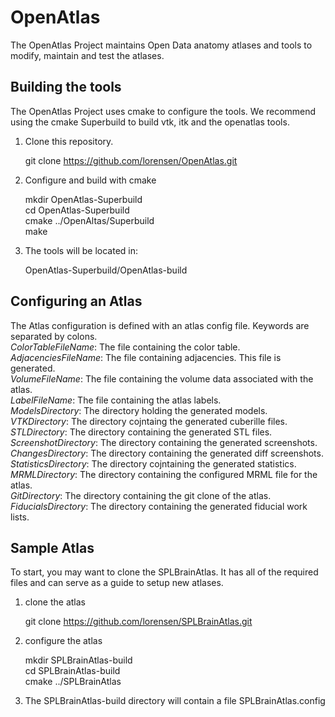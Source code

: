 OpenAtlas
=========

The OpenAtlas Project maintains Open Data anatomy atlases and tools to modify, maintain and test the atlases.

## Building the tools
The OpenAtlas Project uses cmake to configure the tools. We recommend using the cmake Superbuild to build vtk, itk and the openatlas tools.

1. Clone this repository.

   git clone https://github.com/lorensen/OpenAtlas.git  

2. Configure and build with cmake

   mkdir OpenAtlas-Superbuild  
   cd OpenAtlas-Superbuild  
   cmake ../OpenAltas/Superbuild  
   make  

3. The tools will be located in:

   OpenAtlas-Superbuild/OpenAtlas-build  
   
## Configuring an Atlas
The Atlas configuration is defined with an atlas config file. Keywords are separated by colons.  
   *ColorTableFileName*: The file containing the color table.    
   *AdjacenciesFileName*: The file containing adjacencies. This file is generated.  
   *VolumeFileName*: The file containing the volume data associated with the atlas.  
   *LabelFileName*: The file containing the atlas labels.  
   *ModelsDirectory*: The directory holding the generated models.  
   *VTKDirectory*: The directory cojntaing the generated cuberille files.  
   *STLDirectory*: The directory containing the generated STL files.  
   *ScreenshotDirectory*: The directory containing the generated screenshots.  
   *ChangesDirectory*: The directory containing the generated diff screenshots.  
   *StatisticsDirectory*: The directory cojntaining the generated statistics.  
   *MRMLDirectory*: The directory containing the configured MRML file for the atlas.  
   *GitDirectory*: The directory containing the git clone of the atlas.  
   *FiducialsDirectory*: The directory containing the generated fiducial work lists.  
   
## Sample Atlas
To start, you may want to clone the SPLBrainAtlas. It has all of the required files and can serve as a guide to setup new atlases.

1. clone the atlas

   git clone https://github.com/lorensen/SPLBrainAtlas.git  

2. configure the atlas

   mkdir SPLBrainAtlas-build  
   cd SPLBrainAtlas-build  
   cmake ../SPLBrainAtlas  
3. The SPLBrainAtlas-build directory will contain a file SPLBrainAtlas.config
